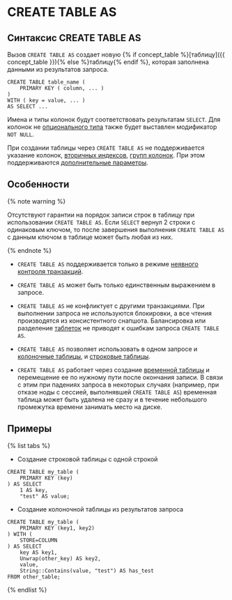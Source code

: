 # CREATE TABLE AS

## Синтаксис CREATE TABLE AS

Вызов `CREATE TABLE AS` создает новую {% if concept_table %}[таблицу]({{ concept_table }}){% else %}таблицу{% endif %}, которая заполнена данными из результатов запроса.

```yql
CREATE TABLE table_name (
    PRIMARY KEY ( column, ... )
)
WITH ( key = value, ... )
AS SELECT ...
```

Имена и типы колонок будут соответствовать результатам `SELECT`.
Для колонок не [опционального типа](../../types/optional.md) также будет выставлен модификатор `NOT NULL`.

При создании таблицы через `CREATE TABLE AS` не поддерживается указание колонок, [вторичных индексов](secondary_index.md), [групп колонок](family.md). При этом поддерживаются [дополнительные параметры](with.md).


## Особенности

{% note warning %}

Отсутствуют гарантии на порядок записи строк в таблицу при использовании `CREATE TABLE AS`.
Если `SELECT` вернул 2 строки с одинаковым ключом, то после завершения выполнения `CREATE TABLE AS` с данным ключом в таблице может быть любая из них.

{% endnote %}


* `CREATE TABLE AS` поддерживается только в режиме [неявного контроля транзакций](../../../concepts/transactions.md#implicit).

* `CREATE TABLE AS` может быть только единственным выражением в запросе.

* `CREATE TABLE AS` не конфликтует с другими транзакциями. При выполнении запроса не используются блокировки, а все чтения производятся из консистентного снапшота. Балансировка или разделение [таблеток](./concepts/glossary#tablet) не приводят к ошибкам запроса `CREATE TABLE AS`.

* `CREATE TABLE AS` позволяет использовать в одном запросе и [колоночные таблицы](../glossary.md#column-oriented-table), и [строковые таблицы](../glossary.md#row-oriented-table).

* `CREATE TABLE AS` работает через создание [временной таблицы](temporary.md) и перемещение ее по нужному пути после окончания записи. В связи с этим при падениях запроса в некоторых случаях (например, при отказе ноды с сессией, выполнявшей `CREATE TABLE AS`) временная таблица может быть удалена не сразу и в течение небольшого промежутка времени занимать место на диске.

## Примеры

{% list tabs %}

- Создание строковой таблицы с одной строкой

```yql
CREATE TABLE my_table (
    PRIMARY KEY (key)
) AS SELECT 
    1 AS key,
    "test" AS value;
```

- Создание колоночной таблицы из результатов запроса

```yql
CREATE TABLE my_table (
    PRIMARY KEY (key1, key2)
) WITH (
    STORE=COLUMN
) AS SELECT 
    key AS key1,
    Unwrap(other_key) AS key2,
    value,
    String::Contains(value, "test") AS has_test
FROM other_table;
```

{% endlist %}
